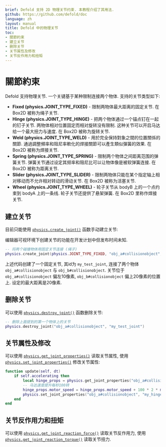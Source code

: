```yaml
---
brief: Defold 支持 2D 物理关节约束. 本教程介绍了其用法.
github: https://github.com/defold/doc
language: zh
layout: manual
title: Defold 中的物理关节
toc:
- 關節約束
- 建立关节
- 删除关节
- 关节属性及修改
- 关节反作用力和扭矩
---
```


# 關節約束

Defold 支持物理关节. 一个关键基于某种限制连接两个物体. 支持的关节类型如下:

* **Fixed (physics.JOINT_TYPE_FIXED)** - 限制两物体最大距离的固定关节. 在 Box2D 被称为绳子关节.
* **Hinge (physics.JOINT_TYPE_HINGE)** - 把两个物体通过一个锚点钉在一起的钉子关节. 两物体相对位置固定而相对旋转没有限制. 这种关节可以开启马达给一个最大扭力与速度. 在 Box2D 被称为旋转关节.
* **Weld (physics.JOINT_TYPE_WELD)** - 用於完全保持對象之間的位置關係的關節. 通過調整頻率和阻尼率軟化的焊接關節可以產生類似彈簧的效果. 在 Box2D 被称为焊接关节.
* **Spring (physics.JOINT_TYPE_SPRING)** - 限制两个物体之间距离范围的弹簧关节. 弹簧关节通过设定其频率和阻尼比可以让物体像是被软弹簧连接. 在 Box2D 被称为距离关节.
* **Slider (physics.JOINT_TYPE_SLIDER)** - 限制两物体只能在某个指定轴上相对移动而不允许相对转动的滑动关节. 在 Box2D 被称为活塞关节.
* **Wheel (physics.JOINT_TYPE_WHEEL)** - 轮子关节从 bodyB 上的一个点约束到 bodyA 上的一条线. 轮子关节还提供了悬架弹簧. 在 Box2D 里称作焊接关节.

## 建立关节

目前只能使用 [`physics.create_joint()`](/ref/physics/#physics.create_joint:joint_type-collisionobject_a-joint_id-position_a-collisionobject_b-position_b-[properties]) 函数手动建立关节:

<div class='sidenote' markdown='1'>
编辑器可视环境下创建关节的功能在开发计划中但发布时间未知.
</div>

```lua
-- 将两个碰撞物体用固定关节连接 (绳子)
physics.create_joint(physics.JOINT_TYPE_FIXED, "obj_a#collisionobject", "my_test_joint", vmath.vector3(10, 0, 0), "obj_b#collisionobject", vmath.vector3(0, 20, 0), { max_length = 20 })
```

上述代码创建了一个固定关节, 其id为 `my_test_joint`, 连接了两个物体 `obj_a#collisionobject` 与 `obj_b#collisionobject`. 关节位于 `obj_a#collisionobject` 偏左10像素, `obj_b#collisionobject` 偏上20像素的位置上. 设定的最大距离是20像素.

## 删除关节

可以使用 [`physics.destroy_joint()`](/ref/physics/#physics.destroy_joint:collisionobject-joint_id) 函数删除关节:

```lua
-- 删除上面提到的第一个物体上的关节
physics.destroy_joint("obj_a#collisionobject", "my_test_joint")
```

## 关节属性及修改

可以使用 [`physics.get_joint_properties()`](/ref/physics/#physics.get_joint_properties:collisionobject-joint_id) 读取关节属性, 使用 [`physics.set_joint_properties()`](/ref/physics/#physics.set_joint_properties:collisionobject-joint_id-properties) 修改关节属性:

```lua
function update(self, dt)
    if self.accelerating then
        local hinge_props = physics.get_joint_properties("obj_a#collisionobject", "my_hinge")
        -- 马达速度提升每秒100转
        hinge_props.motor_speed = hinge_props.motor_speed + 100 * 2 * math.pi * dt
        physics.set_joint_properties("obj_a#collisionobject", "my_hinge", hinge_props)
    end
end
```

## 关节反作用力和扭矩

可以使用 [`physics.get_joint_reaction_force()`](/ref/physics/#physics.get_joint_reaction_force:collisionobject-joint_id) 读取关节反作用力, 使用 [`physics.get_joint_reaction_torque()`](/ref/physics/#physics.get_joint_reaction_torque:collisionobject-joint_id) 读取关节扭力.